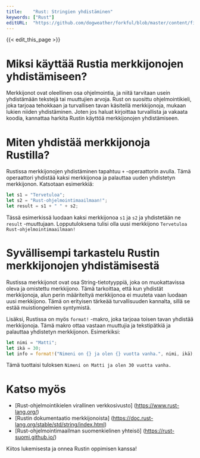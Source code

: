 ```yaml
---
title:    "Rust: Stringien yhdistäminen"
keywords: ["Rust"]
editURL:  "https://github.com/dogweather/forkful/blob/master/content/fi/rust/concatenating-strings.md"
---
```


{{< edit_this_page >}}

# Miksi käyttää Rustia merkkijonojen yhdistämiseen?

Merkkijonot ovat oleellinen osa ohjelmointia, ja niitä tarvitaan usein yhdistämään tekstejä tai muuttujien arvoja. Rust on suosittu ohjelmointikieli, joka tarjoaa tehokkaan ja turvallisen tavan käsitellä merkkijonoja, mukaan lukien niiden yhdistäminen. Joten jos haluat kirjoittaa turvallista ja vakaata koodia, kannattaa harkita Rustin käyttöä merkkijonojen yhdistämiseen.

# Miten yhdistää merkkijonoja Rustilla?

Rustissa merkkijonojen yhdistäminen tapahtuu ```+``` -operaattorin avulla. Tämä operaattori yhdistää kaksi merkkijonoa ja palauttaa uuden yhdistetyn merkkijonon. Katsotaan esimerkkiä:

```rust
let s1 = "Tervetuloa";
let s2 = "Rust-ohjelmointimaailmaan!";
let result = s1 + " " + s2;
```

Tässä esimerkissä luodaan kaksi merkkijonoa ```s1``` ja ```s2``` ja yhdistetään ne ```result``` -muuttujaan. Lopputuloksena tulisi olla uusi merkkijono ```Tervetuloa Rust-ohjelmointimaailmaan!```

# Syvällisempi tarkastelu Rustin merkkijonojen yhdistämisestä

Rustissa merkkijonot ovat osa String-tietotyyppiä, joka on muokattavissa oleva ja omistettu merkkijono. Tämä tarkoittaa, että kun yhdistät merkkijonoja, alun perin määriteltyä merkkijonoa ei muuteta vaan luodaan uusi merkkijono. Tämä on erityisen tärkeää turvallisuuden kannalta, sillä se estää muistiongelmien syntymistä.

Lisäksi, Rustissa on myös ```format!``` -makro, joka tarjoaa toisen tavan yhdistää merkkijonoja. Tämä makro ottaa vastaan muuttujia ja tekstipätkiä ja palauttaa yhdistetyn merkkijonon. Esimerkiksi:

```rust
let nimi = "Matti";
let ikä = 30;
let info = format!("Nimeni on {} ja olen {} vuotta vanha.", nimi, ikä);
```

Tämä tuottaisi tuloksen ```Nimeni on Matti ja olen 30 vuotta vanha.```

# Katso myös

- [Rust-ohjelmointikielen virallinen verkkosivusto] (https://www.rust-lang.org/)
- [Rustin dokumentaatio merkkijonoista] (https://doc.rust-lang.org/stable/std/string/index.html)
- [Rust-ohjelmointimaailman suomenkielinen yhteisö] (https://rust-suomi.github.io/)

Kiitos lukemisesta ja onnea Rustin oppimisen kanssa!
